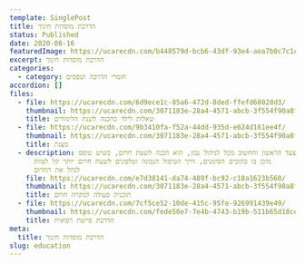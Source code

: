 ```yaml
---
template: SinglePost
title: הדרכת מוסדות חינוך
status: Published
date: 2020-08-16
featuredImage: https://ucarecdn.com/b448579d-bcb6-43df-93e4-aea7b0c7c1c6/
excerpt: הדרכת מוסדות חינוך
categories:
  - category: חומרי הדרכה וטפסים
accordion: []
files:
  - file: https://ucarecdn.com/6d9ece1c-85a6-472d-8ded-ffefd68028d3/
    thumbnail: https://ucarecdn.com/3071183e-28a4-4571-abcb-3f554f90a8ff/
    title: שאלות לילד כהכנה לשנת הלימודים
  - file: https://ucarecdn.com/9b3410fa-f52a-44dd-935d-e624d161ee4f/
    thumbnail: https://ucarecdn.com/3071183e-28a4-4571-abcb-3f554f90a8ff/
    title: מצגת
  - description: הצעד הראשון והחשוב מכל לניהול נכון, הוא הכנה לשעת חרום, כשיש טופס
      מוכן בו כתובים הסימנים, דרך הטיפול הנכונה וטלפונים לשעת חרום יותר קל לצוות
      לנהל את החרום
    file: https://ucarecdn.com/e7d38141-da74-489f-bc92-c18a1623b560/
    thumbnail: https://ucarecdn.com/3071183e-28a4-4571-abcb-3f554f90a8ff/
    title: תוכנית פעולה למקרה חרום
  - file: https://ucarecdn.com/7cf5ce52-10de-415c-95fe-926991439e49/
    thumbnail: https://ucarecdn.com/fede50e7-7e4b-4743-b19b-511b65d18ce6/
    title: הדרכת סייעת רפואית
meta:
  title: הדרכת מוסדות חינוך
slug: education
---
```

